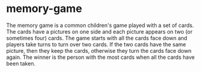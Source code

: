 # memory-game

The memory game is a common children's game played with a set of cards. The cards have a pictures on one side and each picture appears on two (or sometimes four) cards. 
The game starts with all the cards face down and players take turns to turn over two cards. If the two cards have the same picture, then they keep the cards,
otherwise they turn the cards face down again. 
The winner is the person with the most cards when all the cards have been taken.
